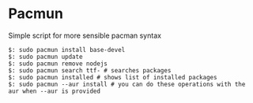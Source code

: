 # Pacmun
Simple script for more sensible pacman syntax

```
$: sudo pacmun install base-devel
$: sudo pacmun update
$: sudo pacmun remove nodejs
$: sudo pacmun search ttf- # searches packages
$: sudo pacmun installed # shows list of installed packages
$: sudo pacmun --aur install # you can do these operations with the aur when --aur is provided
```
